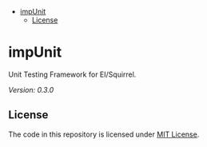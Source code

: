 <!-- START doctoc generated TOC please keep comment here to allow auto update -->
<!-- DON'T EDIT THIS SECTION, INSTEAD RE-RUN doctoc TO UPDATE -->


- [impUnit](#impunit)
  - [License](#license)

<!-- END doctoc generated TOC please keep comment here to allow auto update -->

# impUnit

Unit Testing Framework for EI/Squirrel.

_Version: 0.3.0_

## License

The code in this repository is licensed under [MIT License](./LICENSE).
